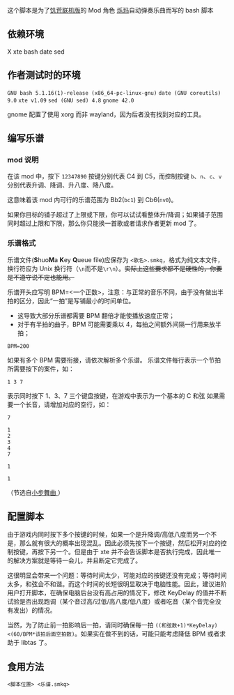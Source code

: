 
这个脚本是为了[饥荒联机版](https://store.steampowered.com/app/322330)的 Mod 角色 [烁玛](https://steamcommunity.com/workshop/filedetails/?id=2754469576)自动弹奏乐曲而写的 bash 脚本
## 依赖环境
X
xte
bash
date
sed

## 作者测试时的环境

`GNU bash 5.1.16(1)-release (x86_64-pc-linux-gnu)`
`date (GNU coreutils) 9.0`
`xte v1.09`
`sed (GNU sed) 4.8`
`gnome 42.0`

gnome 配置了使用 xorg 而非 wayland，因为后者没有找到对应的工具。

## 编写乐谱

### mod 说明

在该 mod 中，按下 `12347890` 按键分别代表 C4 到 C5，而控制按键 `b`、`n`、`c`、`v` 分别代表升调、降调、升八度、降八度。

这意味着该 mod 内可行的乐谱范围为 Bb2(`bc1`) 到 Cb6(`nv0`)。

如果你目标的铺子超过了上限或下限，你可以试试看整体升/降调；如果铺子范围同时超过上限和下限，那么你只能换一首歌或者请求作者更新 mod 了。

### 乐谱格式
乐谱文件(**S**huo**M**a **K**ey **Q**ueue file)应保存为 `<歌名>.smkq`，格式为纯文本文件，换行符应为 Unix 换行符（`\n`而不是`\r\n`）。<del>实际上这些要求都不是硬性的，你要是不遵守说不定也能用。</del>

乐谱开头应写明 BPM=<一个正数>，注意：与正常的音乐不同，由于没有做出半拍的区分，因此“一拍”是写铺最小的时间单位。
* 这导致大部分乐谱都需要 BPM 翻倍才能使播放速度正常；
* 对于有半拍的曲子，BPM 可能需要乘以 4，每拍之间额外间隔一行用来放半拍；
```
BPM=200
```

如果有多个 BPM 需要衔接，请依次解析多个乐谱。
乐谱文件每行表示一个节拍所需要按下的案件，如：
```
1 3 7
```
表示同时按下 1、3、7 三个键盘按键，在游戏中表示为一个基本的 C 和弦
如果需要一个长音，请增加对应的空行，如：
```
7

1
2
3
4
7

1

1

```
（节选自[小步舞曲 ](https://en.wikipedia.org/wiki/Minuets_in_G_major_and_G_minor)）

## 配置脚本
由于游戏内同时按下多个按键的时候，如果一个是升降调/高低八度而另一个不是，那么就有很大的概率出现混乱。因此必须先按下一个按键，然后松开对应的控制按键，再按下另一个。但是由于 xte 并不会告诉脚本是否执行完成，因此唯一的解决方案就是等待一会儿，并且断定它完成了。

这很明显会带来一个问题：等待时间太少，可能对应的按键还没有完成；等待时间太多，和弦会不和谐。而这个时间的长短很明显取决于电脑性能。因此，建议进阶用户打开脚本，在确保电脑后台没有高占用的情况下，修改 KeyDelay 的值并不断试验是否出现跑调（某个音过高/过低/高八度/低八度）或者吃音（某个音完全没有发出）的情况。

当然，为了防止前一拍影响后一拍，请同时确保每一拍 `((和弦数+1)*KeyDelay)<(60/BPM*该拍后面空拍数)`。如果实在做不到的话，可能只能考虑降低 BPM 或者求助于 libtas 了。

## 食用方法
`<脚本位置> <乐谱.smkq>`
